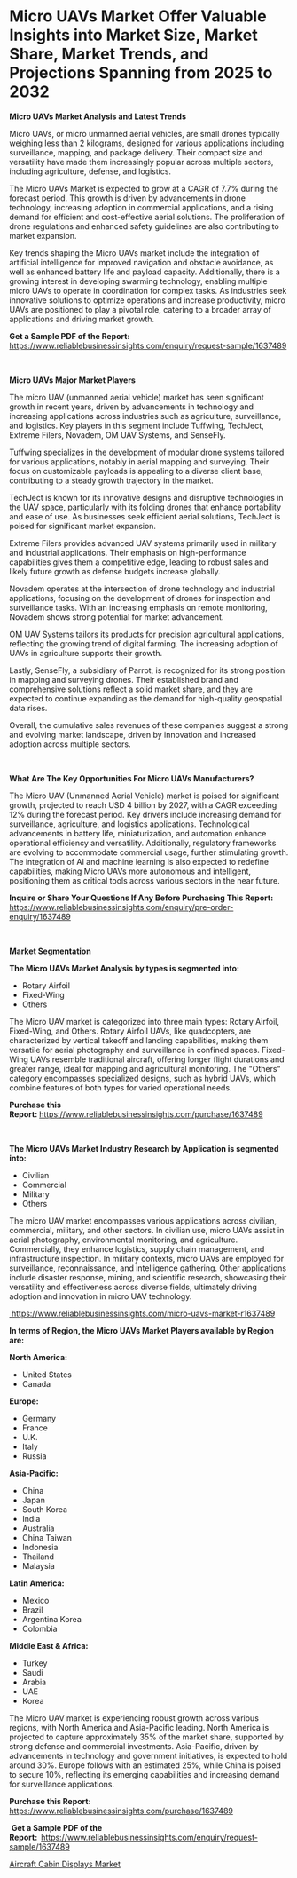 <p><h1>Micro UAVs Market Offer Valuable Insights into Market Size, Market Share, Market Trends, and Projections Spanning from 2025 to 2032</h1></p><p><strong>Micro UAVs Market Analysis and Latest Trends</strong></p>
<p><p>Micro UAVs, or micro unmanned aerial vehicles, are small drones typically weighing less than 2 kilograms, designed for various applications including surveillance, mapping, and package delivery. Their compact size and versatility have made them increasingly popular across multiple sectors, including agriculture, defense, and logistics.</p><p>The Micro UAVs Market is expected to grow at a CAGR of 7.7% during the forecast period. This growth is driven by advancements in drone technology, increasing adoption in commercial applications, and a rising demand for efficient and cost-effective aerial solutions. The proliferation of drone regulations and enhanced safety guidelines are also contributing to market expansion.</p><p>Key trends shaping the Micro UAVs market include the integration of artificial intelligence for improved navigation and obstacle avoidance, as well as enhanced battery life and payload capacity. Additionally, there is a growing interest in developing swarming technology, enabling multiple micro UAVs to operate in coordination for complex tasks. As industries seek innovative solutions to optimize operations and increase productivity, micro UAVs are positioned to play a pivotal role, catering to a broader array of applications and driving market growth.</p></p>
<p><strong>Get a Sample PDF of the Report:&nbsp;</strong> <a href="https://www.reliablebusinessinsights.com/enquiry/request-sample/1637489?utm_campaign=2459&utm_medium=2&utm_source=Github&utm_content=ia&utm_term=17022025&utm_id=micro-uavs">https://www.reliablebusinessinsights.com/enquiry/request-sample/1637489</a></p>
<p>&nbsp;</p>
<p><strong>Micro UAVs Major Market Players</strong></p>
<p><p>The micro UAV (unmanned aerial vehicle) market has seen significant growth in recent years, driven by advancements in technology and increasing applications across industries such as agriculture, surveillance, and logistics. Key players in this segment include Tuffwing, TechJect, Extreme Filers, Novadem, OM UAV Systems, and SenseFly.</p><p>Tuffwing specializes in the development of modular drone systems tailored for various applications, notably in aerial mapping and surveying. Their focus on customizable payloads is appealing to a diverse client base, contributing to a steady growth trajectory in the market.</p><p>TechJect is known for its innovative designs and disruptive technologies in the UAV space, particularly with its folding drones that enhance portability and ease of use. As businesses seek efficient aerial solutions, TechJect is poised for significant market expansion.</p><p>Extreme Filers provides advanced UAV systems primarily used in military and industrial applications. Their emphasis on high-performance capabilities gives them a competitive edge, leading to robust sales and likely future growth as defense budgets increase globally.</p><p>Novadem operates at the intersection of drone technology and industrial applications, focusing on the development of drones for inspection and surveillance tasks. With an increasing emphasis on remote monitoring, Novadem shows strong potential for market advancement.</p><p>OM UAV Systems tailors its products for precision agricultural applications, reflecting the growing trend of digital farming. The increasing adoption of UAVs in agriculture supports their growth.</p><p>Lastly, SenseFly, a subsidiary of Parrot, is recognized for its strong position in mapping and surveying drones. Their established brand and comprehensive solutions reflect a solid market share, and they are expected to continue expanding as the demand for high-quality geospatial data rises.</p><p>Overall, the cumulative sales revenues of these companies suggest a strong and evolving market landscape, driven by innovation and increased adoption across multiple sectors.</p></p>
<p>&nbsp;</p>
<p><strong>What Are The Key Opportunities For Micro UAVs Manufacturers?</strong></p>
<p><p>The Micro UAV (Unmanned Aerial Vehicle) market is poised for significant growth, projected to reach USD 4 billion by 2027, with a CAGR exceeding 12% during the forecast period. Key drivers include increasing demand for surveillance, agriculture, and logistics applications. Technological advancements in battery life, miniaturization, and automation enhance operational efficiency and versatility. Additionally, regulatory frameworks are evolving to accommodate commercial usage, further stimulating growth. The integration of AI and machine learning is also expected to redefine capabilities, making Micro UAVs more autonomous and intelligent, positioning them as critical tools across various sectors in the near future.</p></p>
<p><strong>Inquire or Share Your Questions If Any Before Purchasing This Report:</strong> <a href="https://www.reliablebusinessinsights.com/enquiry/pre-order-enquiry/1637489?utm_campaign=2459&utm_medium=2&utm_source=Github&utm_content=ia&utm_term=17022025&utm_id=micro-uavs">https://www.reliablebusinessinsights.com/enquiry/pre-order-enquiry/1637489</a></p>
<p>&nbsp;</p>
<p><strong>Market Segmentation</strong></p>
<p><strong>The Micro UAVs Market Analysis by types is segmented into:</strong></p>
<p><ul><li>Rotary Airfoil</li><li>Fixed-Wing</li><li>Others</li></ul></p>
<p><p>The Micro UAV market is categorized into three main types: Rotary Airfoil, Fixed-Wing, and Others. Rotary Airfoil UAVs, like quadcopters, are characterized by vertical takeoff and landing capabilities, making them versatile for aerial photography and surveillance in confined spaces. Fixed-Wing UAVs resemble traditional aircraft, offering longer flight durations and greater range, ideal for mapping and agricultural monitoring. The "Others" category encompasses specialized designs, such as hybrid UAVs, which combine features of both types for varied operational needs.</p></p>
<p><strong>Purchase this Report:&nbsp;</strong><a href="https://www.reliablebusinessinsights.com/purchase/1637489?utm_campaign=2459&utm_medium=2&utm_source=Github&utm_content=ia&utm_term=17022025&utm_id=micro-uavs">https://www.reliablebusinessinsights.com/purchase/1637489</a></p>
<p>&nbsp;</p>
<p><strong>The Micro UAVs Market Industry Research by Application is segmented into:</strong></p>
<p><ul><li>Civilian</li><li>Commercial</li><li>Military</li><li>Others</li></ul></p>
<p><p>The micro UAV market encompasses various applications across civilian, commercial, military, and other sectors. In civilian use, micro UAVs assist in aerial photography, environmental monitoring, and agriculture. Commercially, they enhance logistics, supply chain management, and infrastructure inspection. In military contexts, micro UAVs are employed for surveillance, reconnaissance, and intelligence gathering. Other applications include disaster response, mining, and scientific research, showcasing their versatility and effectiveness across diverse fields, ultimately driving adoption and innovation in micro UAV technology.</p></p>
<p><a href="https://www.reliablebusinessinsights.com/micro-uavs-market-r1637489?utm_campaign=2459&utm_medium=2&utm_source=Github&utm_content=ia&utm_term=17022025&utm_id=micro-uavs">&nbsp;https://www.reliablebusinessinsights.com/micro-uavs-market-r1637489</a></p>
<p><strong>In terms of Region, the Micro UAVs Market Players available by Region are:</strong></p>
<p>
    <p> <strong> North America: </strong>
        <ul>
            <li>United States</li>
            <li>Canada</li>
        </ul>
        </p> 
    <p> <strong> Europe: </strong>
        <ul>
            <li>Germany</li>
            <li>France</li>
            <li>U.K.</li>
            <li>Italy</li>
            <li>Russia</li>
        </ul>
        </p> 
    <p> <strong> Asia-Pacific: </strong>
        <ul>
            <li>China</li>
            <li>Japan</li>
            <li>South Korea</li>
            <li>India</li>
            <li>Australia</li>
            <li>China Taiwan</li>
            <li>Indonesia</li>
            <li>Thailand</li>
            <li>Malaysia</li>
        </ul>
        </p> 
    <p> <strong> Latin America: </strong>
        <ul>
            <li>Mexico</li>
            <li>Brazil</li>
            <li>Argentina Korea</li>
            <li>Colombia</li>
        </ul>
        </p> 
    <p> <strong> Middle East & Africa: </strong>
        <ul>
            <li>Turkey</li>
            <li>Saudi</li>
            <li>Arabia</li>
            <li>UAE</li>
            <li>Korea</li>
        </ul>
    </p>
    </p>
<p><p>The Micro UAV market is experiencing robust growth across various regions, with North America and Asia-Pacific leading. North America is projected to capture approximately 35% of the market share, supported by strong defense and commercial investments. Asia-Pacific, driven by advancements in technology and government initiatives, is expected to hold around 30%. Europe follows with an estimated 25%, while China is poised to secure 10%, reflecting its emerging capabilities and increasing demand for surveillance applications.</p></p>
<p><strong>Purchase this Report: </strong><a href="https://www.reliablebusinessinsights.com/purchase/1637489?utm_campaign=2459&utm_medium=2&utm_source=Github&utm_content=ia&utm_term=17022025&utm_id=micro-uavs">https://www.reliablebusinessinsights.com/purchase/1637489</a></p>
<p>&nbsp;<strong>Get a Sample PDF of the Report:&nbsp;&nbsp;</strong><a href="https://www.reliablebusinessinsights.com/enquiry/request-sample/1637489?utm_campaign=2459&utm_medium=2&utm_source=Github&utm_content=ia&utm_term=17022025&utm_id=micro-uavs">https://www.reliablebusinessinsights.com/enquiry/request-sample/1637489</a></p>
<p><strong></strong></p>
<p><p><a href="https://github.com/akaalahk/Market-Research-Report-List-1/blob/main/aircraft-cabin-displays-market.md?utm_campaign=2459&utm_medium=2&utm_source=Github&utm_content=ia&utm_term=17022025&utm_id=micro-uavs">Aircraft Cabin Displays Market</a></p></p>